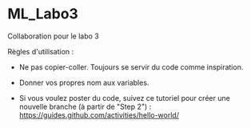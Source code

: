 # ML_Labo3

Collaboration pour le labo 3

Règles d'utilisation :

  - Ne pas copier-coller. Toujours se servir du code comme inspiration.

  - Donner vos propres nom aux variables.

  - Si vous voulez poster du code, suivez ce tutoriel pour créer une nouvelle branche (à partir de "Step 2") : https://guides.github.com/activities/hello-world/

